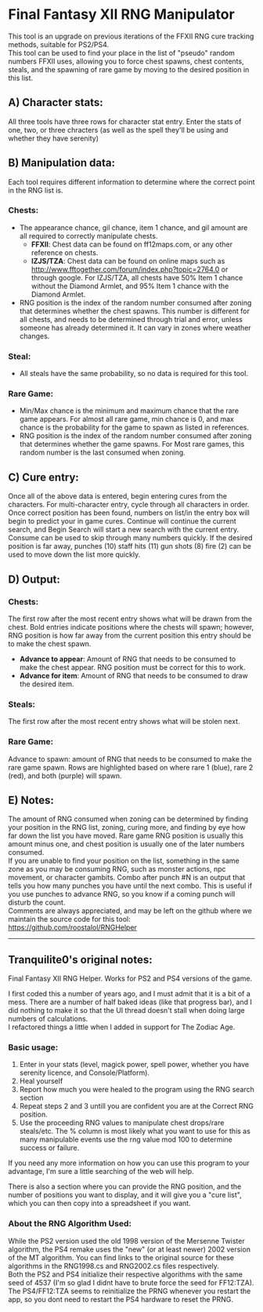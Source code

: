 # Final Fantasy XII RNG Manipulator

This tool is an upgrade on previous iterations of the FFXII RNG cure tracking methods, suitable for PS2/PS4.  
This tool can be used to find your place in the list of "pseudo" random numbers FFXII uses, allowing you to force chest spawns, chest contents, steals, and the spawning of rare game by moving to the desired position in this list.

## A) Character stats:
All three tools have three rows for character stat entry. Enter the stats of one, two, or three chracters (as well as the spell they'll be using and whether they have serenity)


## B) Manipulation data:
Each tool requires different information to determine where the correct point in the RNG list is.

### Chests:
- The appearance chance, gil chance, item 1 chance, and gil amount are all required to correctly manipulate chests.
	- **FFXII**: Chest data can be found on ff12maps.com, or any other reference on chests.
	- **IZJS/TZA**: Chest data can be found on online maps such as http://www.fftogether.com/forum/index.php?topic=2764.0 or through google. For IZJS/TZA, all chests have 50% Item 1 chance without the Diamond Armlet, and 95% Item 1 chance with the Diamond Armlet.
- RNG position is the index of the random number consumed after zoning that determines whether the chest spawns. This number is different for all chests, and needs to be determined through trial and error, unless someone has already determined it. It can vary in zones where weather changes.

### Steal:
- All steals have the same probability, so no data is required for this tool.

### Rare Game:
- Min/Max chance is the minimum and maximum chance that the rare game appears. For almost all rare game, min chance is 0, and max chance is the probability for the game to spawn as listed in references.
- RNG position is the index of the random number consumed after zoning that determines whether the game spawns. For Most rare games, this random number is the last consumed when zoning.


## C) Cure entry:
Once all of the above data is entered, begin entering cures from the characters. For multi-character entry, cycle through all characters in order. Once correct position has been found, numbers on list/in the entry box will begin to predict your in game cures.
Continue will continue the current search, and Begin Search will start a new search with the current entry.  
Consume can be used to skip through many numbers quickly. If the desired position is far away, punches (10) staff hits (11) gun shots (8) fire (2) can be used to move down the list more quickly.

## D) Output:
### Chests:
The first row after the most recent entry shows what will be drawn from the chest. Bold entries indicate positions where the chests will spawn; however, RNG position is how far away from the current position this entry should be to make the chest spawn.
- **Advance to appear**: Amount of RNG that needs to be consumed to make the chest appear. RNG position must be correct for this to work.
- **Advance for item**: Amount of RNG that needs to be consumed to draw the desired item.
### Steals:
The first row after the most recent entry shows what will be stolen next.
### Rare Game:
Advance to spawn: amount of RNG that needs to be consumed to make the rare game spawn. Rows are highlighted based on where rare 1 (blue), rare 2 (red), and both (purple) will spawn.


## E) Notes:
The amount of RNG consumed when zoning can be determined by finding your position in the RNG list, zoning, curing more, and finding by eye how far down the list you have moved. Rare game RNG position is usually this amount minus one, and chest position is usually one of the later numbers consumed.  
If you are unable to find your position on the list, something in the same zone as you may be consuming RNG, such as monster actions, npc movement, or character gambits.
Combo after punch #N is an output that tells you how many punches you have until the next combo. This is useful if you use punches to advance RNG, so you know if a coming punch will disturb the count.  
Comments are always appreciated, and may be left on the github where we maintain the source code for this tool:  
https://github.com/roostalol/RNGHelper

----------------------------------------------------------------------------------------------------

## Tranquilite0's original notes:
Final Fantasy XII RNG Helper. Works for PS2 and PS4 versions of the game.

I first coded this a number of years ago, and I must admit that it is a bit of a mess. There are a number of half baked ideas (like that progress bar), and I did nothing to make it so that the UI thread doesn't stall when doing large numbers of calculations.  
I refactored things a little when I added in support for The Zodiac Age.

### Basic usage:
1. Enter in your stats (level, magick power, spell power, whether you have serenity licence, and Console/Platform).
2. Heal yourself
3. Report how much you were healed to the program using the RNG search section
4. Repeat steps 2 and 3 untill you are confident you are at the Correct RNG position.
5. Use the proceeding RNG values to manipulate chest drops/rare steals/etc. The % column is most likely what you want to use for this as many manipulable events use the rng value mod 100 to determine success or failure.

If you need any more information on how you can use this program to your advantage, I'm sure a little searching of the web will help.

There is also a section where you can provide the RNG position, and the number of positions you want to display, and it will give you a "cure list", which you can then copy into a spreadsheet if you want.

### About the RNG Algorithm Used:

While the PS2 version used the old 1998 version of the Mersenne Twister algorithm, the PS4 remake uses the "new" (or at least newer) 2002 version of the MT algorithm. You can find links to the original source for these algorithms in the RNG1998.cs and RNG2002.cs files respectively.  
Both the PS2 and PS4 initialize their respective algorithms with the same seed of 4537 (I'm so glad I didnt have to brute force the seed for FF12:TZA). The PS4/FF12:TZA seems to reinitialize the PRNG whenever you restart the app, so you dont need to restart the PS4 hardware to reset the PRNG.